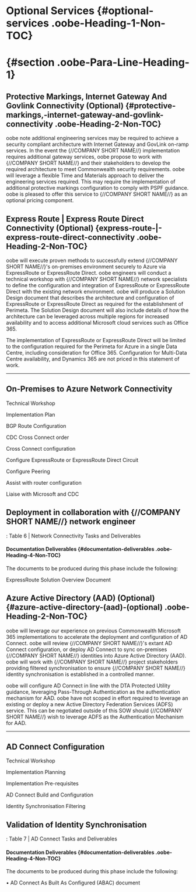 # Optional Services {#optional-services .oobe-Heading-1-Non-TOC}

#  {#section .oobe-Para-Line-Heading-1}

## Protective Markings, Internet Gateway And Govlink Connectivity (Optional) {#protective-markings,-internet-gateway-and-govlink-connectivity .oobe-Heading-2-Non-TOC}

oobe note additional engineering services may be required to achieve a
security compliant architecture with Internet Gateway and GovLink
on-ramp services. In the event the {//COMPANY SHORT NAME//}
implementation requires additional gateway services, oobe propose to
work with {//COMPANY SHORT NAME//} and their stakeholders to develop the
required architecture to meet Commonwealth security requirements. oobe
will leverage a flexible Time and Materials approach to deliver the
engineering services required. This may require the implementation of
additional protective markings configuration to comply with PSPF
guidance. oobe is pleased to offer this service to {//COMPANY SHORT
NAME//} as an optional pricing component.

##  Express Route \| Express Route Direct Connectivity (Optional) {express-route-\|-express-route-direct-connectivity .oobe-Heading-2-Non-TOC}

oobe will execute proven methods to successfully extend {//COMPANY SHORT
NAME//}'s on-premises environment securely to Azure via ExpressRoute or
ExpressRoute Direct. oobe engineers will conduct a technical workshop
with {//COMPANY SHORT NAME//} network specialists to define the
configuration and integration of ExpressRoute or ExpressRoute Direct
with the existing network environment. oobe will produce a Solution
Design document that describes the architecture and configuration of
ExpressRoute or ExpressRoute Direct as required for the establishment of
Perimeta. The Solution Design document will also include details of how
the architecture can be leveraged across multiple regions for increased
availability and to access additional Microsoft cloud services such as
Office 365.

The implementation of ExpressRoute or ExpressRoute Direct will be
limited to the configuration required for the Perimeta for Azure in a
single Data Centre, including consideration for Office 365.
Configuration for Multi-Data Centre availability, and Dynamics 365 are
not priced in this statement of work.

  -----------------------------------------------------------------------
  On-Premises to Azure Network Connectivity
  -----------------------------------------------------------------------
  Technical Workshop

  Implementation Plan

  BGP Route Configuration

  CDC Cross Connect order

  Cross Connect configuration

  Configure ExpressRoute or ExpressRoute Direct Circuit

  Configure Peering

  Assist with router configuration

  Liaise with Microsoft and CDC

  Deployment in collaboration with {//COMPANY SHORT NAME//} network
  engineer
  -----------------------------------------------------------------------

  : Table 6 \| Network Connectivity Tasks and Deliverables

#### Documentation Deliverables {#documentation-deliverables .oobe-Heading-4-Non-TOC}

The documents to be produced during this phase include the following:

ExpressRoute Solution Overview Document

## Azure Active Directory (AAD) (Optional) {#azure-active-directory-(aad)-(optional) .oobe-Heading-2-Non-TOC}

oobe will leverage our experience on previous Commonwealth Microsoft 365
implementations to accelerate the deployment and configuration of AD
Connect. oobe will review {//COMPANY SHORT NAME//}'s extant AD Connect
configuration, or deploy AD Connect to sync on-premises {//COMPANY SHORT
NAME//} identities into Azure Active Directory (AAD). oobe will work
with {//COMPANY SHORT NAME//} project stakeholders providing filtered
synchronisation to ensure {//COMPANY SHORT NAME//} identity
synchronisation is established in a controlled manner.

oobe will configure AD Connect in line with the DTA Protected Utility
guidance, leveraging Pass-Through Authentication as the authentication
mechanism for AAD. oobe have not scoped in effort required to leverage
an existing or deploy a new Active Directory Federation Services (ADFS)
service. This can be negotiated outside of this SOW should {//COMPANY
SHORT NAME//} wish to leverage ADFS as the Authentication Mechanism for
AAD.

  -----------------------------------------------------------------------
  AD Connect Configuration
  -----------------------------------------------------------------------
  Technical Workshop

  Implementation Planning

  Implementation Pre-requisites

  AD Connect Build and Configuration

  Identity Synchronisation Filtering

  Validation of Identity Synchronisation
  -----------------------------------------------------------------------

  : Table 7 \| AD Connect Tasks and Deliverables

#### Documentation Deliverables {#documentation-deliverables .oobe-Heading-4-Non-TOC}

The documents to be produced during this phase include the following:

• AD Connect As Built As Configured (ABAC) document

<div style="page-break-before:always"></div>